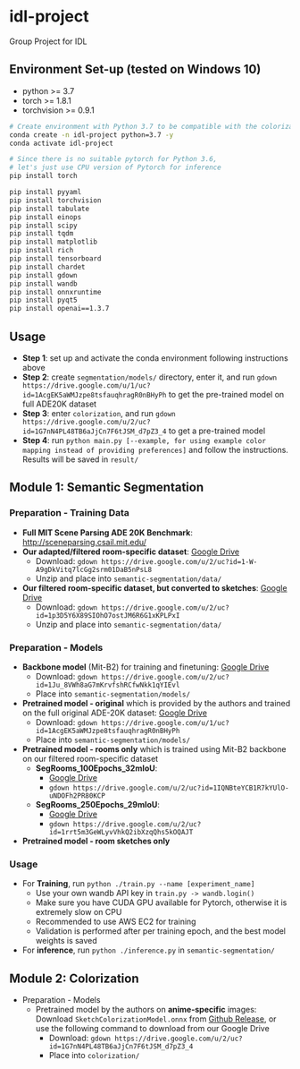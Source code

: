 # idl-project
Group Project for IDL

## Environment Set-up (tested on Windows 10)
- python >= 3.7
- torch >= 1.8.1
- torchvision >= 0.9.1
```bash
# Create environment with Python 3.7 to be compatible with the colorization model
conda create -n idl-project python=3.7 -y
conda activate idl-project

# Since there is no suitable pytorch for Python 3.6, 
# let's just use CPU version of Pytorch for inference
pip install torch

pip install pyyaml
pip install torchvision
pip install tabulate
pip install einops
pip install scipy
pip install tqdm
pip install matplotlib
pip install rich
pip install tensorboard
pip install chardet
pip install gdown
pip install wandb
pip install onnxruntime
pip install pyqt5
pip install openai==1.3.7
```

## Usage
- **Step 1**: set up and activate the conda environment following instructions above
- **Step 2**: create `segmentation/models/` directory, enter it, and run `gdown https://drive.google.com/u/1/uc?id=1AcgEK5aWMJzpe8tsfauqhragR0nBHyPh` to get the pre-trained model on full ADE20K dataset
- **Step 3**: enter `colorization`, and run `gdown https://drive.google.com/u/2/uc?id=1G7nN4PL48TB6aJjCn7F6tJSM_d7pZ3_4` to get a pre-trained model
- **Step 4**: run `python main.py [--example, for using example color mapping instead of providing preferences]` and follow the instructions. Results will be saved in `result/`

## Module 1: Semantic Segmentation
### Preparation - Training Data
- **Full MIT Scene Parsing ADE 20K Benchmark**: http://sceneparsing.csail.mit.edu/
- **Our adapted/filtered room-specific dataset**: [Google Drive](https://drive.google.com/file/d/1-W-A9gDkVitq7lcGg2srm01DaB5nPsL8/view?usp=drive_link)
  - Download: `gdown https://drive.google.com/u/2/uc?id=1-W-A9gDkVitq7lcGg2srm01DaB5nPsL8`
  - Unzip and place into `semantic-segmentation/data/`
- **Our filtered room-specific dataset, but converted to sketches**: [Google Drive](https://drive.google.com/file/d/1p3D5Y6X89SIOhO7ostJM6R6G1xKPLPxI/view?usp=drive_link)
  - Download: `gdown https://drive.google.com/u/2/uc?id=1p3D5Y6X89SIOhO7ostJM6R6G1xKPLPxI`
  - Unzip and place into `semantic-segmentation/data/`

### Preparation - Models
- **Backbone model** (Mit-B2) for training and finetuning: [Google Drive](https://drive.google.com/file/d/1Ju_8VWh8aG7mKrvfshRCfwNkk1qYIEvl/view?usp=drive_link)
  - Download: `gdown https://drive.google.com/u/2/uc?id=1Ju_8VWh8aG7mKrvfshRCfwNkk1qYIEvl`
  - Place into `semantic-segmentation/models/`
- **Pretrained model - original** which is provided by the authors and trained on the full original ADE-20K dataset: [Google Drive](https://drive.google.com/u/0/uc?id=1AcgEK5aWMJzpe8tsfauqhragR0nBHyPh&export=download)
  - Download: `gdown https://drive.google.com/u/1/uc?id=1AcgEK5aWMJzpe8tsfauqhragR0nBHyPh`
  - Place into `semantic-segmentation/models/`
- **Pretrained model - rooms only** which is trained using Mit-B2 backbone on our filtered room-specific dataset
  - **SegRooms_100Epochs_32mIoU**: 
    - [Google Drive](https://drive.google.com/file/d/1IQNBteYCB1R7kYUlO-uNDOFh2PR80KCP/view?usp=drive_link)
    - `gdown https://drive.google.com/u/2/uc?id=1IQNBteYCB1R7kYUlO-uNDOFh2PR80KCP`
  - **SegRooms_250Epochs_29mIoU**:
    - [Google Drive](https://drive.google.com/file/d/1rrt5m3GeWLyvVhkQ2ibXzqQhs5kOQAJT/view?usp=drive_link)
    - `gdown https://drive.google.com/u/2/uc?id=1rrt5m3GeWLyvVhkQ2ibXzqQhs5kOQAJT`
- **Pretrained model - room sketches only**

### Usage
- For **Training**, run `python ./train.py --name [experiment_name]`
  - Use your own wandb API key in `train.py -> wandb.login()`
  - Make sure you have CUDA GPU available for Pytorch, otherwise it is extremely slow on CPU
  - Recommended to use AWS EC2 for training
  - Validation is performed after per training epoch, and the best model weights is saved
- For **inference**, run `python ./inference.py` in `semantic-segmentation/`

## Module 2: Colorization
- Preparation - Models
  - Pretrained model by the authors on **anime-specific** images: Download `SketchColorizationModel.onnx` from [Github Release](https://github.com/rapidrabbit76/SketchColorization/releases), or use the following command to download from our Google Drive
    - Download: `gdown https://drive.google.com/u/2/uc?id=1G7nN4PL48TB6aJjCn7F6tJSM_d7pZ3_4`
    - Place into `colorization/`
